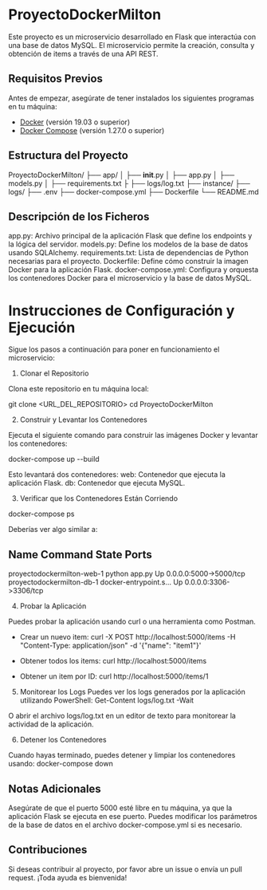 # ProyectoDockerMilton

Este proyecto es un microservicio desarrollado en Flask que interactúa con una base de datos MySQL. El microservicio permite la creación, consulta y obtención de items a través de una API REST.

## Requisitos Previos

Antes de empezar, asegúrate de tener instalados los siguientes programas en tu máquina:

- [Docker](https://www.docker.com/get-started) (versión 19.03 o superior)
- [Docker Compose](https://docs.docker.com/compose/install/) (versión 1.27.0 o superior)

## Estructura del Proyecto

ProyectoDockerMilton/
├── app/
│   ├── __init__.py
│   ├── app.py
│   ├── models.py
│   ├── requirements.txt
├   ├── logs/log.txt
├── instance/
├── logs/
├── .env
├── docker-compose.yml
├── Dockerfile
└── README.md

## Descripción de los Ficheros

app.py: Archivo principal de la aplicación Flask que define los endpoints y la lógica del servidor.
models.py: Define los modelos de la base de datos usando SQLAlchemy.
requirements.txt: Lista de dependencias de Python necesarias para el proyecto.
Dockerfile: Define cómo construir la imagen Docker para la aplicación Flask.
docker-compose.yml: Configura y orquesta los contenedores Docker para el microservicio y la base de datos MySQL.

# Instrucciones de Configuración y Ejecución
Sigue los pasos a continuación para poner en funcionamiento el microservicio:

1. Clonar el Repositorio

Clona este repositorio en tu máquina local:

git clone <URL_DEL_REPOSITORIO>
cd ProyectoDockerMilton

2. Construir y Levantar los Contenedores

Ejecuta el siguiente comando para construir las imágenes Docker y levantar los contenedores:

docker-compose up --build

Esto levantará dos contenedores:
web: Contenedor que ejecuta la aplicación Flask.
db: Contenedor que ejecuta MySQL.

3. Verificar que los Contenedores Están Corriendo

docker-compose ps

Deberías ver algo similar a:

Name                      Command               State            Ports
-------------------------------------------------------------------------
proyectodockermilton-web-1   python app.py         Up      0.0.0.0:5000->5000/tcp
proyectodockermilton-db-1    docker-entrypoint.s…  Up      0.0.0.0:3306->3306/tcp

4. Probar la Aplicación

Puedes probar la aplicación usando curl o una herramienta como Postman.

- Crear un nuevo item:
curl -X POST http://localhost:5000/items -H "Content-Type: application/json" -d '{"name": "item1"}'

- Obtener todos los items:
curl http://localhost:5000/items

- Obtener un item por ID:
curl http://localhost:5000/items/1

5. Monitorear los Logs
Puedes ver los logs generados por la aplicación utilizando PowerShell:
Get-Content logs/log.txt -Wait

O abrir el archivo logs/log.txt en un editor de texto para monitorear la actividad de la aplicación.

6. Detener los Contenedores

Cuando hayas terminado, puedes detener y limpiar los contenedores usando:
docker-compose down

## Notas Adicionales
Asegúrate de que el puerto 5000 esté libre en tu máquina, ya que la aplicación Flask se ejecuta en ese puerto.
Puedes modificar los parámetros de la base de datos en el archivo docker-compose.yml si es necesario.

## Contribuciones
Si deseas contribuir al proyecto, por favor abre un issue o envía un pull request. ¡Toda ayuda es bienvenida!




